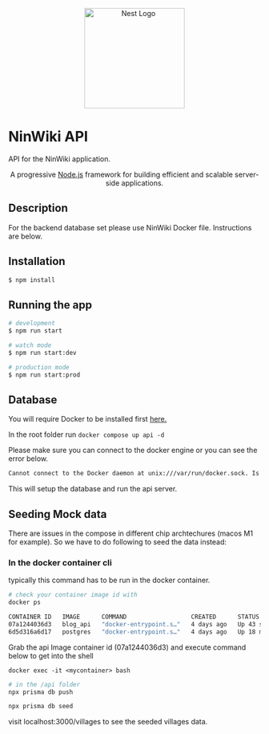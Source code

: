 <p align="center">
  <a href="http://nestjs.com/" target="blank"><img src="https://nestjs.com/img/logo-small.svg" width="200" alt="Nest Logo" /></a>
</p>

# NinWiki API

API for the NinWiki application.

[circleci-image]: https://img.shields.io/circleci/build/github/nestjs/nest/master?token=abc123def456
[circleci-url]: https://circleci.com/gh/nestjs/nest

  <p align="center">A progressive <a href="http://nodejs.org" target="_blank">Node.js</a> framework for building efficient and scalable server-side applications.</p>

## Description

For the backend database set please use NinWiki Docker file. Instructions are below.

## Installation

```bash
$ npm install
```

## Running the app

```bash
# development
$ npm run start

# watch mode
$ npm run start:dev

# production mode
$ npm run start:prod
```

## Database

You will require Docker to be installed first [here.](https://docs.docker.com/get-docker/)

In the root folder run `docker compose up api -d`

Please make sure you can connect to the docker engine or you can see the error below.

``` bash
Cannot connect to the Docker daemon at unix:///var/run/docker.sock. Is the docker daemon running?
```

This will setup the database and run the api server.

## Seeding Mock data

There are issues in the compose in different chip archtechures (macos M1 for example). So we have to do following to seed the data instead:

### In the docker container cli 

typically this command has to be run in the docker container.

``` bash
# check your container image id with
docker ps

CONTAINER ID   IMAGE      COMMAND                  CREATED      STATUS          PORTS                    NAMES
07a1244036d3   blog_api   "docker-entrypoint.s…"   4 days ago   Up 43 seconds   0.0.0.0:3000->3000/tcp   api
6d5d316a6d17   postgres   "docker-entrypoint.s…"   4 days ago   Up 18 minutes   0.0.0.0:5432->5432/tcp   api_db
```

Grab the api Image container id (07a1244036d3) and execute command below to get into the shell

```
docker exec -it <mycontainer> bash
```

```bash
# in the /api folder
npx prisma db push

npx prisma db seed
```

visit localhost:3000/villages to see the seeded villages data.








